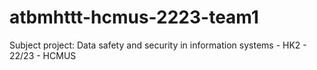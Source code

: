 # atbmhttt-hcmus-2223-team1
Subject project: Data safety and security in information systems - HK2 - 22/23 - HCMUS
